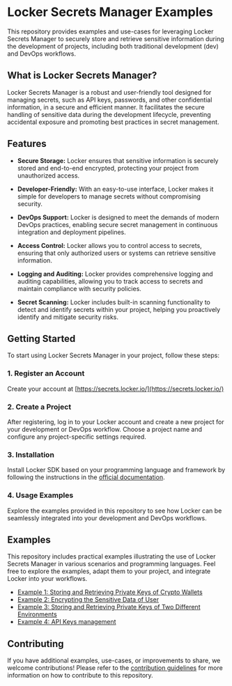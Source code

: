 # Locker Secrets Manager Examples

This repository provides examples and use-cases for leveraging Locker Secrets Manager to securely store and retrieve sensitive information during the development of projects, including both traditional development (dev) and DevOps workflows.

## What is Locker Secrets Manager?

Locker Secrets Manager is a robust and user-friendly tool designed for managing secrets, such as API keys, passwords, and other confidential information, in a secure and efficient manner. It facilitates the secure handling of sensitive data during the development lifecycle, preventing accidental exposure and promoting best practices in secret management.

## Features

- **Secure Storage:** Locker ensures that sensitive information is securely stored and end-to-end encrypted, protecting your project from unauthorized access.

- **Developer-Friendly:** With an easy-to-use interface, Locker makes it simple for developers to manage secrets without compromising security.

- **DevOps Support:** Locker is designed to meet the demands of modern DevOps practices, enabling secure secret management in continuous integration and deployment pipelines.

- **Access Control:** Locker allows you to control access to secrets, ensuring that only authorized users or systems can retrieve sensitive information.

- **Logging and Auditing:** Locker provides comprehensive logging and auditing capabilities, allowing you to track access to secrets and maintain compliance with security policies.

- **Secret Scanning:** Locker includes built-in scanning functionality to detect and identify secrets within your project, helping you proactively identify and mitigate security risks.

## Getting Started

To start using Locker Secrets Manager in your project, follow these steps:

### 1. Register an Account

Create your account at [https://secrets.locker.io/](https://secrets.locker.io/)

### 2. Create a Project

After registering, log in to your Locker account and create a new project for your development or DevOps workflow. Choose a project name and configure any project-specific settings required.

### 3. Installation

 Install Locker SDK based on your programming language and framework by following the instructions in the [official documentation](https://support.locker.io/en/locker-secrets-manager/developer-tools/secrets-sdk).

### 4. Usage Examples

Explore the examples provided in this repository to see how Locker can be seamlessly integrated into your development and DevOps workflows.

## Examples

This repository includes practical examples illustrating the use of Locker Secrets Manager in various scenarios and programming languages. Feel free to explore the examples, adapt them to your project, and integrate Locker into your workflows.

- [Example 1: Storing and Retrieving Private Keys of Crypto Wallets](crypto_wallets/)
- [Example 2: Encrypting the Sensitive Data of User](user_data_encryption/)
- [Example 3: Storing and Retrieving Private Keys of Two Different Environments](multiple_environments/)
- [Example 4: API Keys management](api_key_management/)

## Contributing

If you have additional examples, use-cases, or improvements to share, we welcome contributions! Please refer to the [contribution guidelines](https://github.com/lockerpm/.github/blob/main/CONTRIBUTING.md) for more information on how to contribute to this repository.

